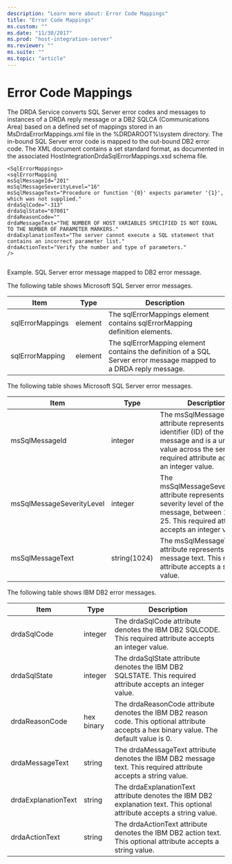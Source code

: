 ```yaml
---
description: "Learn more about: Error Code Mappings"
title: "Error Code Mappings"
ms.custom: ""
ms.date: "11/30/2017"
ms.prod: "host-integration-server"
ms.reviewer: ""
ms.suite: ""
ms.topic: "article"
---
```

# Error Code Mappings
The DRDA Service converts SQL Server error codes and messages to instances of a DRDA reply message or a DB2 SQLCA (Communications Area) based on a defined set of mappings stored in an MsDrdaErrorMappings.xml file in the %DRDAROOT%\system directory. The in-bound SQL Server error code is mapped to the out-bound DB2 error code. The XML document contains a set standard format, as documented in the associated HostIntegrationDrdaSqlErrorMappings.xsd schema file.  
  
```  
<SqlErrorMappings>  
<sqlErrorMapping  
msSqlMessageId="201"   
msSqlMessageSeverityLevel="16"  
msSqlMessageText="Procedure or function '{0}' expects parameter '{1}', which was not supplied."  
drdaSqlCode="-313"  
drdaSqlState="07001"  
drdaReasonCode=""  
drdaMessageText="THE NUMBER OF HOST VARIABLES SPECIFIED IS NOT EQUAL TO THE NUMBER OF PARAMETER MARKERS."  
drdaExplanationText="The server cannot execute a SQL statement that contains an incorrect parameter list."  
drdaActionText="Verify the number and type of parameters."  
/>  
  
```  
  
 Example. SQL Server error message mapped to DB2 error message.  
  
 The following table shows Microsoft SQL Server error messages.  
  
|Item|Type|Description|  
|-|-|-|  
|sqlErrorMappings|element|The sqlErrorMappings element contains sqlErrorMapping definition elements.|  
|sqlErrorMapping|element|The sqlErrorMapping element contains the definition of a SQL Server error message mapped to a DRDA reply message.|  
  
 The following table shows Microsoft SQL Server error messages.  
  
|Item|Type|Description|  
|-|-|-|  
|msSqlMessageId|integer|The msSqlMessageId attribute represents the identifier (ID) of the message and is a unique value across the server. This required attribute accepts an integer value.|  
|msSqlMessageSeverityLevel|integer|The msSqlMessageSeverityLevel attribute represents the severity level of the message, between 1 and 25. This required attribute accepts an integer value.|  
|msSqlMessageText|string(1024)|The msSqlMessageText attribute represents the message text. This required attribute accepts a string value.|  
  
 The following table shows IBM DB2 error messages.  
  
|Item|Type|Description|  
|-|-|-|  
|drdaSqlCode|integer|The drdaSqlCode attribute denotes the IBM DB2 SQLCODE. This required attribute accepts an integer value.|  
|drdaSqlState|integer|The drdaSqlState attribute denotes the IBM DB2 SQLSTATE. This required attribute accepts an integer value.|  
|drdaReasonCode|hex binary|The drdaReasonCode attribute denotes the IBM DB2 reason code. This optional attribute accepts a hex binary value. The default value is 0.|  
|drdaMessageText|string|The drdaMessageText attribute denotes the IBM DB2 message text. This required attribute accepts a string value.|  
|drdaExplanationText|string|The drdaExplanationText attribute denotes the IBM DB2 explanation text. This optional attribute accepts a string value.|  
|drdaActionText|string|The drdaActionText attribute denotes the IBM DB2 action text. This optional attribute accepts a string value.|
